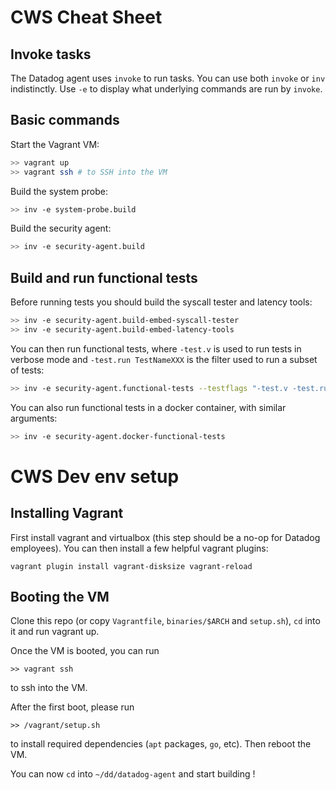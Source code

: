 # CWS Cheat Sheet

## Invoke tasks

The Datadog agent uses `invoke` to run tasks. You can use both `invoke` or `inv` indistinctly. Use `-e` to display what underlying commands are run by `invoke`.

## Basic commands

Start the Vagrant VM:
```sh
>> vagrant up
>> vagrant ssh # to SSH into the VM
```

Build the system probe:
```sh
>> inv -e system-probe.build
```

Build the security agent:
```sh
>> inv -e security-agent.build
```

## Build and run functional tests

Before running tests you should build the syscall tester and latency tools:
```sh
>> inv -e security-agent.build-embed-syscall-tester
>> inv -e security-agent.build-embed-latency-tools
```

You can then run functional tests, where `-test.v` is used to run tests in verbose mode and `-test.run TestNameXXX` is the filter used to run a subset of tests:
```sh
>> inv -e security-agent.functional-tests --testflags "-test.v -test.run TestNameXXX"
```

You can also run functional tests in a docker container, with similar arguments:
```sh
>> inv -e security-agent.docker-functional-tests
```

# CWS Dev env setup

## Installing Vagrant

First install vagrant and virtualbox (this step should be a no-op for Datadog employees). You can then install a few helpful vagrant plugins:

```
vagrant plugin install vagrant-disksize vagrant-reload
```

## Booting the VM

Clone this repo (or copy `Vagrantfile`, `binaries/$ARCH` and  `setup.sh`), `cd` into it and run vagrant up.

Once the VM is booted, you can run
```
>> vagrant ssh
```
to ssh into the VM.

After the first boot, please run
```
>> /vagrant/setup.sh
```
to install required dependencies (`apt` packages, `go`, etc).
Then reboot the VM.

You can now `cd` into `~/dd/datadog-agent` and start building !